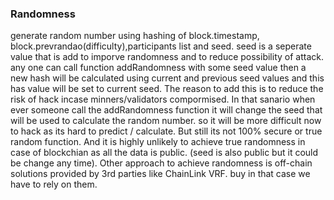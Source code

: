 ### Randomness
generate random number using hashing of block.timestamp, block.prevrandao(difficulty),participants list and seed.
seed is a seperate value that is add to imporve randomness and to reduce possibility of attack.
any one can call function addRandomness with some seed value then a new hash will be calculated using current and previous seed values and this has value will be set to current seed. 
The reason to add this is to reduce the risk of hack incase minners/validators compormised. In that sanario when ever someone call the addRandomness function it will change the seed that will be used to calculate the random number. so it will be more difficult now to hack as its hard to predict / calculate. But still its not 100% secure or true random function. And it is highly unlikely to achieve true randomness in case of blockchian as all the data is public. (seed is also public but it could be change any time).
Other approach to achieve randomness is off-chain solutions provided by 3rd parties like ChainLink VRF. buy in that case we have to rely on them.